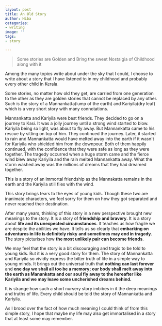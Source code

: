 ```yaml
---
layout: post
title: An Old Story
author: Hiba
categories:
- writing
image: ''
tags:
- story

---
```

> Some stories are Golden and Bring the sweet Nostalgia of Childhood along with it

Among the many topics write about under the sky that I could, I choose to write about a story that I have listened to in my childhood and probably every other child in Kerala.

Some stories, no matter how old they get, are carried from one generation to the other as they are golden stories that cannot be replaced by any other. Such is the story of a Mannankatta(lump of the earth) and Kariyila(dry leaf) which is a very short story with many connotations.

Mannankatta and Kariyila were best friends. They decided to go on a journey to Kasi. It was a jolly journey until a strong wind started to blow. Kariyila being so light, was about to fly away. But Mannankatta came to his rescue by sitting on top of him. They continued the journey. Later, it started to rain and Mannankatta would have melted away into the earth if it wasn't for Kariyila who shielded him from the downpour. Both of them happily continued, with the confidence that they were safe as long as they were together. The tragedy occurred when a huge storm came and the fierce wind blew away Kariyila and the rain melted Mannankatta away. What the storm washed away was the millions of dreams that they had dreamed together.

This is a story of an immortal friendship as the Mannakatta remains in the earth and the Kariyila still flies with the wind.

This story brings tears to the eyes of young kids. Though these two are inanimate characters, we feel sorry for them on how they got separated and never reached their destination.

After many years, thinking of this story in a new perspective brought new meanings to the story. It is a story of **friendship and bravery**. It is a story about **life and its unexpected circumstances**. It teaches us how fragile we are despite the abilities we have. It tells us so clearly that **embarking on adventures in life is definitely risky** **and sometimes may end in tragedy**. The story picturises how **the most unlikely pair can become friends**.

We may feel that the story is a bit discouraging and tragic to be told to young kids. But it is a very good story for them. The story of Mannankatta and Kariyila so vividly express the bitter truth of life in a simple way to young minds. It brings out the universal truth that **nothing can last forever** and **one day we shall all too be a memory; our body shall melt away into the earth as Manankatta and our soul fly away to the hereafter like Kariyila and we may leave some uncherished dreams behind.**

It is strange how such a short nursery story imbibes in it the deep meanings and truths of life. Every child should be told the story of Mannankatta and Kariyila.

As I brood over the fact of how much meaning I could think of from this simple story, I hope that maybe my life may also get immortalised in a story that at least some may remember.